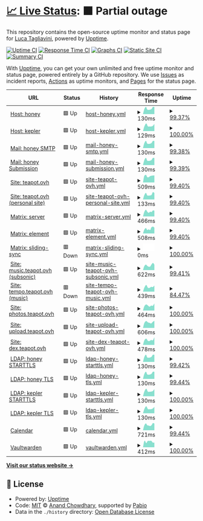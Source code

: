 # [📈 Live Status](https://status.teapot.ovh): <!--live status--> **🟧 Partial outage**

This repository contains the open-source uptime monitor and status page for [Luca Tagliavini](teapot.ovh/~luca), powered by [Upptime](https://github.com/upptime/upptime).

[![Uptime CI](https://github.com/lucat1/status.teapot.ovh/workflows/Uptime%20CI/badge.svg)](https://github.com/lucat1/status.teapot.ovh/actions?query=workflow%3A%22Uptime+CI%22)
[![Response Time CI](https://github.com/lucat1/status.teapot.ovh/workflows/Response%20Time%20CI/badge.svg)](https://github.com/lucat1/status.teapot.ovh/actions?query=workflow%3A%22Response+Time+CI%22)
[![Graphs CI](https://github.com/lucat1/status.teapot.ovh/workflows/Graphs%20CI/badge.svg)](https://github.com/lucat1/status.teapot.ovh/actions?query=workflow%3A%22Graphs+CI%22)
[![Static Site CI](https://github.com/lucat1/status.teapot.ovh/workflows/Static%20Site%20CI/badge.svg)](https://github.com/lucat1/status.teapot.ovh/actions?query=workflow%3A%22Static+Site+CI%22)
[![Summary CI](https://github.com/lucat1/status.teapot.ovh/workflows/Summary%20CI/badge.svg)](https://github.com/lucat1/status.teapot.ovh/actions?query=workflow%3A%22Summary+CI%22)

With [Upptime](https://upptime.js.org), you can get your own unlimited and free uptime monitor and status page, powered entirely by a GitHub repository. We use [Issues](https://github.com/lucat1/status.teapot.ovh/issues) as incident reports, [Actions](https://github.com/lucat1/status.teapot.ovh/actions) as uptime monitors, and [Pages](https://status.teapot.ovh) for the status page.

<!--start: status pages-->
<!-- This summary is generated by Upptime (https://github.com/upptime/upptime) -->
<!-- Do not edit this manually, your changes will be overwritten -->
<!-- prettier-ignore -->
| URL | Status | History | Response Time | Uptime |
| --- | ------ | ------- | ------------- | ------ |
| <img alt="" src="https://icons.duckduckgo.com/ip3/null.ico" height="13"> [Host: honey](honey.teapot.ovh) | 🟩 Up | [host-honey.yml](https://github.com/lucat1/status.teapot.ovh/commits/HEAD/history/host-honey.yml) | <details><summary><img alt="Response time graph" src="./graphs/host-honey/response-time-week.png" height="20"> 130ms</summary><br><a href="https://status.teapot.ovh/history/host-honey"><img alt="Response time 129" src="https://img.shields.io/endpoint?url=https%3A%2F%2Fraw.githubusercontent.com%2Flucat1%2Fstatus.teapot.ovh%2FHEAD%2Fapi%2Fhost-honey%2Fresponse-time.json"></a><br><a href="https://status.teapot.ovh/history/host-honey"><img alt="24-hour response time 144" src="https://img.shields.io/endpoint?url=https%3A%2F%2Fraw.githubusercontent.com%2Flucat1%2Fstatus.teapot.ovh%2FHEAD%2Fapi%2Fhost-honey%2Fresponse-time-day.json"></a><br><a href="https://status.teapot.ovh/history/host-honey"><img alt="7-day response time 130" src="https://img.shields.io/endpoint?url=https%3A%2F%2Fraw.githubusercontent.com%2Flucat1%2Fstatus.teapot.ovh%2FHEAD%2Fapi%2Fhost-honey%2Fresponse-time-week.json"></a><br><a href="https://status.teapot.ovh/history/host-honey"><img alt="30-day response time 124" src="https://img.shields.io/endpoint?url=https%3A%2F%2Fraw.githubusercontent.com%2Flucat1%2Fstatus.teapot.ovh%2FHEAD%2Fapi%2Fhost-honey%2Fresponse-time-month.json"></a><br><a href="https://status.teapot.ovh/history/host-honey"><img alt="1-year response time 129" src="https://img.shields.io/endpoint?url=https%3A%2F%2Fraw.githubusercontent.com%2Flucat1%2Fstatus.teapot.ovh%2FHEAD%2Fapi%2Fhost-honey%2Fresponse-time-year.json"></a></details> | <details><summary><a href="https://status.teapot.ovh/history/host-honey">99.37%</a></summary><a href="https://status.teapot.ovh/history/host-honey"><img alt="All-time uptime 99.38%" src="https://img.shields.io/endpoint?url=https%3A%2F%2Fraw.githubusercontent.com%2Flucat1%2Fstatus.teapot.ovh%2FHEAD%2Fapi%2Fhost-honey%2Fuptime.json"></a><br><a href="https://status.teapot.ovh/history/host-honey"><img alt="24-hour uptime 100.00%" src="https://img.shields.io/endpoint?url=https%3A%2F%2Fraw.githubusercontent.com%2Flucat1%2Fstatus.teapot.ovh%2FHEAD%2Fapi%2Fhost-honey%2Fuptime-day.json"></a><br><a href="https://status.teapot.ovh/history/host-honey"><img alt="7-day uptime 99.37%" src="https://img.shields.io/endpoint?url=https%3A%2F%2Fraw.githubusercontent.com%2Flucat1%2Fstatus.teapot.ovh%2FHEAD%2Fapi%2Fhost-honey%2Fuptime-week.json"></a><br><a href="https://status.teapot.ovh/history/host-honey"><img alt="30-day uptime 99.86%" src="https://img.shields.io/endpoint?url=https%3A%2F%2Fraw.githubusercontent.com%2Flucat1%2Fstatus.teapot.ovh%2FHEAD%2Fapi%2Fhost-honey%2Fuptime-month.json"></a><br><a href="https://status.teapot.ovh/history/host-honey"><img alt="1-year uptime 99.38%" src="https://img.shields.io/endpoint?url=https%3A%2F%2Fraw.githubusercontent.com%2Flucat1%2Fstatus.teapot.ovh%2FHEAD%2Fapi%2Fhost-honey%2Fuptime-year.json"></a></details>
| <img alt="" src="https://icons.duckduckgo.com/ip3/null.ico" height="13"> [Host: kepler](kepler.teapot.ovh) | 🟩 Up | [host-kepler.yml](https://github.com/lucat1/status.teapot.ovh/commits/HEAD/history/host-kepler.yml) | <details><summary><img alt="Response time graph" src="./graphs/host-kepler/response-time-week.png" height="20"> 129ms</summary><br><a href="https://status.teapot.ovh/history/host-kepler"><img alt="Response time 135" src="https://img.shields.io/endpoint?url=https%3A%2F%2Fraw.githubusercontent.com%2Flucat1%2Fstatus.teapot.ovh%2FHEAD%2Fapi%2Fhost-kepler%2Fresponse-time.json"></a><br><a href="https://status.teapot.ovh/history/host-kepler"><img alt="24-hour response time 145" src="https://img.shields.io/endpoint?url=https%3A%2F%2Fraw.githubusercontent.com%2Flucat1%2Fstatus.teapot.ovh%2FHEAD%2Fapi%2Fhost-kepler%2Fresponse-time-day.json"></a><br><a href="https://status.teapot.ovh/history/host-kepler"><img alt="7-day response time 129" src="https://img.shields.io/endpoint?url=https%3A%2F%2Fraw.githubusercontent.com%2Flucat1%2Fstatus.teapot.ovh%2FHEAD%2Fapi%2Fhost-kepler%2Fresponse-time-week.json"></a><br><a href="https://status.teapot.ovh/history/host-kepler"><img alt="30-day response time 133" src="https://img.shields.io/endpoint?url=https%3A%2F%2Fraw.githubusercontent.com%2Flucat1%2Fstatus.teapot.ovh%2FHEAD%2Fapi%2Fhost-kepler%2Fresponse-time-month.json"></a><br><a href="https://status.teapot.ovh/history/host-kepler"><img alt="1-year response time 135" src="https://img.shields.io/endpoint?url=https%3A%2F%2Fraw.githubusercontent.com%2Flucat1%2Fstatus.teapot.ovh%2FHEAD%2Fapi%2Fhost-kepler%2Fresponse-time-year.json"></a></details> | <details><summary><a href="https://status.teapot.ovh/history/host-kepler">100.00%</a></summary><a href="https://status.teapot.ovh/history/host-kepler"><img alt="All-time uptime 89.23%" src="https://img.shields.io/endpoint?url=https%3A%2F%2Fraw.githubusercontent.com%2Flucat1%2Fstatus.teapot.ovh%2FHEAD%2Fapi%2Fhost-kepler%2Fuptime.json"></a><br><a href="https://status.teapot.ovh/history/host-kepler"><img alt="24-hour uptime 100.00%" src="https://img.shields.io/endpoint?url=https%3A%2F%2Fraw.githubusercontent.com%2Flucat1%2Fstatus.teapot.ovh%2FHEAD%2Fapi%2Fhost-kepler%2Fuptime-day.json"></a><br><a href="https://status.teapot.ovh/history/host-kepler"><img alt="7-day uptime 100.00%" src="https://img.shields.io/endpoint?url=https%3A%2F%2Fraw.githubusercontent.com%2Flucat1%2Fstatus.teapot.ovh%2FHEAD%2Fapi%2Fhost-kepler%2Fuptime-week.json"></a><br><a href="https://status.teapot.ovh/history/host-kepler"><img alt="30-day uptime 97.59%" src="https://img.shields.io/endpoint?url=https%3A%2F%2Fraw.githubusercontent.com%2Flucat1%2Fstatus.teapot.ovh%2FHEAD%2Fapi%2Fhost-kepler%2Fuptime-month.json"></a><br><a href="https://status.teapot.ovh/history/host-kepler"><img alt="1-year uptime 89.23%" src="https://img.shields.io/endpoint?url=https%3A%2F%2Fraw.githubusercontent.com%2Flucat1%2Fstatus.teapot.ovh%2FHEAD%2Fapi%2Fhost-kepler%2Fuptime-year.json"></a></details>
| <img alt="" src="https://icons.duckduckgo.com/ip3/null.ico" height="13"> [Mail: honey SMTP](mail.teapot.ovh) | 🟩 Up | [mail-honey-smtp.yml](https://github.com/lucat1/status.teapot.ovh/commits/HEAD/history/mail-honey-smtp.yml) | <details><summary><img alt="Response time graph" src="./graphs/mail-honey-smtp/response-time-week.png" height="20"> 130ms</summary><br><a href="https://status.teapot.ovh/history/mail-honey-smtp"><img alt="Response time 130" src="https://img.shields.io/endpoint?url=https%3A%2F%2Fraw.githubusercontent.com%2Flucat1%2Fstatus.teapot.ovh%2FHEAD%2Fapi%2Fmail-honey-smtp%2Fresponse-time.json"></a><br><a href="https://status.teapot.ovh/history/mail-honey-smtp"><img alt="24-hour response time 144" src="https://img.shields.io/endpoint?url=https%3A%2F%2Fraw.githubusercontent.com%2Flucat1%2Fstatus.teapot.ovh%2FHEAD%2Fapi%2Fmail-honey-smtp%2Fresponse-time-day.json"></a><br><a href="https://status.teapot.ovh/history/mail-honey-smtp"><img alt="7-day response time 130" src="https://img.shields.io/endpoint?url=https%3A%2F%2Fraw.githubusercontent.com%2Flucat1%2Fstatus.teapot.ovh%2FHEAD%2Fapi%2Fmail-honey-smtp%2Fresponse-time-week.json"></a><br><a href="https://status.teapot.ovh/history/mail-honey-smtp"><img alt="30-day response time 124" src="https://img.shields.io/endpoint?url=https%3A%2F%2Fraw.githubusercontent.com%2Flucat1%2Fstatus.teapot.ovh%2FHEAD%2Fapi%2Fmail-honey-smtp%2Fresponse-time-month.json"></a><br><a href="https://status.teapot.ovh/history/mail-honey-smtp"><img alt="1-year response time 130" src="https://img.shields.io/endpoint?url=https%3A%2F%2Fraw.githubusercontent.com%2Flucat1%2Fstatus.teapot.ovh%2FHEAD%2Fapi%2Fmail-honey-smtp%2Fresponse-time-year.json"></a></details> | <details><summary><a href="https://status.teapot.ovh/history/mail-honey-smtp">99.38%</a></summary><a href="https://status.teapot.ovh/history/mail-honey-smtp"><img alt="All-time uptime 99.24%" src="https://img.shields.io/endpoint?url=https%3A%2F%2Fraw.githubusercontent.com%2Flucat1%2Fstatus.teapot.ovh%2FHEAD%2Fapi%2Fmail-honey-smtp%2Fuptime.json"></a><br><a href="https://status.teapot.ovh/history/mail-honey-smtp"><img alt="24-hour uptime 100.00%" src="https://img.shields.io/endpoint?url=https%3A%2F%2Fraw.githubusercontent.com%2Flucat1%2Fstatus.teapot.ovh%2FHEAD%2Fapi%2Fmail-honey-smtp%2Fuptime-day.json"></a><br><a href="https://status.teapot.ovh/history/mail-honey-smtp"><img alt="7-day uptime 99.38%" src="https://img.shields.io/endpoint?url=https%3A%2F%2Fraw.githubusercontent.com%2Flucat1%2Fstatus.teapot.ovh%2FHEAD%2Fapi%2Fmail-honey-smtp%2Fuptime-week.json"></a><br><a href="https://status.teapot.ovh/history/mail-honey-smtp"><img alt="30-day uptime 99.86%" src="https://img.shields.io/endpoint?url=https%3A%2F%2Fraw.githubusercontent.com%2Flucat1%2Fstatus.teapot.ovh%2FHEAD%2Fapi%2Fmail-honey-smtp%2Fuptime-month.json"></a><br><a href="https://status.teapot.ovh/history/mail-honey-smtp"><img alt="1-year uptime 99.24%" src="https://img.shields.io/endpoint?url=https%3A%2F%2Fraw.githubusercontent.com%2Flucat1%2Fstatus.teapot.ovh%2FHEAD%2Fapi%2Fmail-honey-smtp%2Fuptime-year.json"></a></details>
| <img alt="" src="https://icons.duckduckgo.com/ip3/null.ico" height="13"> [Mail: honey Submission](mail.teapot.ovh) | 🟩 Up | [mail-honey-submission.yml](https://github.com/lucat1/status.teapot.ovh/commits/HEAD/history/mail-honey-submission.yml) | <details><summary><img alt="Response time graph" src="./graphs/mail-honey-submission/response-time-week.png" height="20"> 130ms</summary><br><a href="https://status.teapot.ovh/history/mail-honey-submission"><img alt="Response time 134" src="https://img.shields.io/endpoint?url=https%3A%2F%2Fraw.githubusercontent.com%2Flucat1%2Fstatus.teapot.ovh%2FHEAD%2Fapi%2Fmail-honey-submission%2Fresponse-time.json"></a><br><a href="https://status.teapot.ovh/history/mail-honey-submission"><img alt="24-hour response time 144" src="https://img.shields.io/endpoint?url=https%3A%2F%2Fraw.githubusercontent.com%2Flucat1%2Fstatus.teapot.ovh%2FHEAD%2Fapi%2Fmail-honey-submission%2Fresponse-time-day.json"></a><br><a href="https://status.teapot.ovh/history/mail-honey-submission"><img alt="7-day response time 130" src="https://img.shields.io/endpoint?url=https%3A%2F%2Fraw.githubusercontent.com%2Flucat1%2Fstatus.teapot.ovh%2FHEAD%2Fapi%2Fmail-honey-submission%2Fresponse-time-week.json"></a><br><a href="https://status.teapot.ovh/history/mail-honey-submission"><img alt="30-day response time 124" src="https://img.shields.io/endpoint?url=https%3A%2F%2Fraw.githubusercontent.com%2Flucat1%2Fstatus.teapot.ovh%2FHEAD%2Fapi%2Fmail-honey-submission%2Fresponse-time-month.json"></a><br><a href="https://status.teapot.ovh/history/mail-honey-submission"><img alt="1-year response time 134" src="https://img.shields.io/endpoint?url=https%3A%2F%2Fraw.githubusercontent.com%2Flucat1%2Fstatus.teapot.ovh%2FHEAD%2Fapi%2Fmail-honey-submission%2Fresponse-time-year.json"></a></details> | <details><summary><a href="https://status.teapot.ovh/history/mail-honey-submission">99.39%</a></summary><a href="https://status.teapot.ovh/history/mail-honey-submission"><img alt="All-time uptime 99.25%" src="https://img.shields.io/endpoint?url=https%3A%2F%2Fraw.githubusercontent.com%2Flucat1%2Fstatus.teapot.ovh%2FHEAD%2Fapi%2Fmail-honey-submission%2Fuptime.json"></a><br><a href="https://status.teapot.ovh/history/mail-honey-submission"><img alt="24-hour uptime 100.00%" src="https://img.shields.io/endpoint?url=https%3A%2F%2Fraw.githubusercontent.com%2Flucat1%2Fstatus.teapot.ovh%2FHEAD%2Fapi%2Fmail-honey-submission%2Fuptime-day.json"></a><br><a href="https://status.teapot.ovh/history/mail-honey-submission"><img alt="7-day uptime 99.39%" src="https://img.shields.io/endpoint?url=https%3A%2F%2Fraw.githubusercontent.com%2Flucat1%2Fstatus.teapot.ovh%2FHEAD%2Fapi%2Fmail-honey-submission%2Fuptime-week.json"></a><br><a href="https://status.teapot.ovh/history/mail-honey-submission"><img alt="30-day uptime 99.86%" src="https://img.shields.io/endpoint?url=https%3A%2F%2Fraw.githubusercontent.com%2Flucat1%2Fstatus.teapot.ovh%2FHEAD%2Fapi%2Fmail-honey-submission%2Fuptime-month.json"></a><br><a href="https://status.teapot.ovh/history/mail-honey-submission"><img alt="1-year uptime 99.25%" src="https://img.shields.io/endpoint?url=https%3A%2F%2Fraw.githubusercontent.com%2Flucat1%2Fstatus.teapot.ovh%2FHEAD%2Fapi%2Fmail-honey-submission%2Fuptime-year.json"></a></details>
| <img alt="" src="https://icons.duckduckgo.com/ip3/teapot.ovh.ico" height="13"> [Site: teapot.ovh](https://teapot.ovh) | 🟩 Up | [site-teapot-ovh.yml](https://github.com/lucat1/status.teapot.ovh/commits/HEAD/history/site-teapot-ovh.yml) | <details><summary><img alt="Response time graph" src="./graphs/site-teapot-ovh/response-time-week.png" height="20"> 509ms</summary><br><a href="https://status.teapot.ovh/history/site-teapot-ovh"><img alt="Response time 563" src="https://img.shields.io/endpoint?url=https%3A%2F%2Fraw.githubusercontent.com%2Flucat1%2Fstatus.teapot.ovh%2FHEAD%2Fapi%2Fsite-teapot-ovh%2Fresponse-time.json"></a><br><a href="https://status.teapot.ovh/history/site-teapot-ovh"><img alt="24-hour response time 533" src="https://img.shields.io/endpoint?url=https%3A%2F%2Fraw.githubusercontent.com%2Flucat1%2Fstatus.teapot.ovh%2FHEAD%2Fapi%2Fsite-teapot-ovh%2Fresponse-time-day.json"></a><br><a href="https://status.teapot.ovh/history/site-teapot-ovh"><img alt="7-day response time 509" src="https://img.shields.io/endpoint?url=https%3A%2F%2Fraw.githubusercontent.com%2Flucat1%2Fstatus.teapot.ovh%2FHEAD%2Fapi%2Fsite-teapot-ovh%2Fresponse-time-week.json"></a><br><a href="https://status.teapot.ovh/history/site-teapot-ovh"><img alt="30-day response time 479" src="https://img.shields.io/endpoint?url=https%3A%2F%2Fraw.githubusercontent.com%2Flucat1%2Fstatus.teapot.ovh%2FHEAD%2Fapi%2Fsite-teapot-ovh%2Fresponse-time-month.json"></a><br><a href="https://status.teapot.ovh/history/site-teapot-ovh"><img alt="1-year response time 563" src="https://img.shields.io/endpoint?url=https%3A%2F%2Fraw.githubusercontent.com%2Flucat1%2Fstatus.teapot.ovh%2FHEAD%2Fapi%2Fsite-teapot-ovh%2Fresponse-time-year.json"></a></details> | <details><summary><a href="https://status.teapot.ovh/history/site-teapot-ovh">99.40%</a></summary><a href="https://status.teapot.ovh/history/site-teapot-ovh"><img alt="All-time uptime 99.23%" src="https://img.shields.io/endpoint?url=https%3A%2F%2Fraw.githubusercontent.com%2Flucat1%2Fstatus.teapot.ovh%2FHEAD%2Fapi%2Fsite-teapot-ovh%2Fuptime.json"></a><br><a href="https://status.teapot.ovh/history/site-teapot-ovh"><img alt="24-hour uptime 100.00%" src="https://img.shields.io/endpoint?url=https%3A%2F%2Fraw.githubusercontent.com%2Flucat1%2Fstatus.teapot.ovh%2FHEAD%2Fapi%2Fsite-teapot-ovh%2Fuptime-day.json"></a><br><a href="https://status.teapot.ovh/history/site-teapot-ovh"><img alt="7-day uptime 99.40%" src="https://img.shields.io/endpoint?url=https%3A%2F%2Fraw.githubusercontent.com%2Flucat1%2Fstatus.teapot.ovh%2FHEAD%2Fapi%2Fsite-teapot-ovh%2Fuptime-week.json"></a><br><a href="https://status.teapot.ovh/history/site-teapot-ovh"><img alt="30-day uptime 99.86%" src="https://img.shields.io/endpoint?url=https%3A%2F%2Fraw.githubusercontent.com%2Flucat1%2Fstatus.teapot.ovh%2FHEAD%2Fapi%2Fsite-teapot-ovh%2Fuptime-month.json"></a><br><a href="https://status.teapot.ovh/history/site-teapot-ovh"><img alt="1-year uptime 99.23%" src="https://img.shields.io/endpoint?url=https%3A%2F%2Fraw.githubusercontent.com%2Flucat1%2Fstatus.teapot.ovh%2FHEAD%2Fapi%2Fsite-teapot-ovh%2Fuptime-year.json"></a></details>
| <img alt="" src="https://icons.duckduckgo.com/ip3/teapot.ovh.ico" height="13"> [Site: teapot.ovh (personal site)](https://teapot.ovh/~luca) | 🟩 Up | [site-teapot-ovh-personal-site.yml](https://github.com/lucat1/status.teapot.ovh/commits/HEAD/history/site-teapot-ovh-personal-site.yml) | <details><summary><img alt="Response time graph" src="./graphs/site-teapot-ovh-personal-site/response-time-week.png" height="20"> 133ms</summary><br><a href="https://status.teapot.ovh/history/site-teapot-ovh-personal-site"><img alt="Response time 175" src="https://img.shields.io/endpoint?url=https%3A%2F%2Fraw.githubusercontent.com%2Flucat1%2Fstatus.teapot.ovh%2FHEAD%2Fapi%2Fsite-teapot-ovh-personal-site%2Fresponse-time.json"></a><br><a href="https://status.teapot.ovh/history/site-teapot-ovh-personal-site"><img alt="24-hour response time 145" src="https://img.shields.io/endpoint?url=https%3A%2F%2Fraw.githubusercontent.com%2Flucat1%2Fstatus.teapot.ovh%2FHEAD%2Fapi%2Fsite-teapot-ovh-personal-site%2Fresponse-time-day.json"></a><br><a href="https://status.teapot.ovh/history/site-teapot-ovh-personal-site"><img alt="7-day response time 133" src="https://img.shields.io/endpoint?url=https%3A%2F%2Fraw.githubusercontent.com%2Flucat1%2Fstatus.teapot.ovh%2FHEAD%2Fapi%2Fsite-teapot-ovh-personal-site%2Fresponse-time-week.json"></a><br><a href="https://status.teapot.ovh/history/site-teapot-ovh-personal-site"><img alt="30-day response time 126" src="https://img.shields.io/endpoint?url=https%3A%2F%2Fraw.githubusercontent.com%2Flucat1%2Fstatus.teapot.ovh%2FHEAD%2Fapi%2Fsite-teapot-ovh-personal-site%2Fresponse-time-month.json"></a><br><a href="https://status.teapot.ovh/history/site-teapot-ovh-personal-site"><img alt="1-year response time 175" src="https://img.shields.io/endpoint?url=https%3A%2F%2Fraw.githubusercontent.com%2Flucat1%2Fstatus.teapot.ovh%2FHEAD%2Fapi%2Fsite-teapot-ovh-personal-site%2Fresponse-time-year.json"></a></details> | <details><summary><a href="https://status.teapot.ovh/history/site-teapot-ovh-personal-site">99.40%</a></summary><a href="https://status.teapot.ovh/history/site-teapot-ovh-personal-site"><img alt="All-time uptime 99.24%" src="https://img.shields.io/endpoint?url=https%3A%2F%2Fraw.githubusercontent.com%2Flucat1%2Fstatus.teapot.ovh%2FHEAD%2Fapi%2Fsite-teapot-ovh-personal-site%2Fuptime.json"></a><br><a href="https://status.teapot.ovh/history/site-teapot-ovh-personal-site"><img alt="24-hour uptime 100.00%" src="https://img.shields.io/endpoint?url=https%3A%2F%2Fraw.githubusercontent.com%2Flucat1%2Fstatus.teapot.ovh%2FHEAD%2Fapi%2Fsite-teapot-ovh-personal-site%2Fuptime-day.json"></a><br><a href="https://status.teapot.ovh/history/site-teapot-ovh-personal-site"><img alt="7-day uptime 99.40%" src="https://img.shields.io/endpoint?url=https%3A%2F%2Fraw.githubusercontent.com%2Flucat1%2Fstatus.teapot.ovh%2FHEAD%2Fapi%2Fsite-teapot-ovh-personal-site%2Fuptime-week.json"></a><br><a href="https://status.teapot.ovh/history/site-teapot-ovh-personal-site"><img alt="30-day uptime 99.86%" src="https://img.shields.io/endpoint?url=https%3A%2F%2Fraw.githubusercontent.com%2Flucat1%2Fstatus.teapot.ovh%2FHEAD%2Fapi%2Fsite-teapot-ovh-personal-site%2Fuptime-month.json"></a><br><a href="https://status.teapot.ovh/history/site-teapot-ovh-personal-site"><img alt="1-year uptime 99.24%" src="https://img.shields.io/endpoint?url=https%3A%2F%2Fraw.githubusercontent.com%2Flucat1%2Fstatus.teapot.ovh%2FHEAD%2Fapi%2Fsite-teapot-ovh-personal-site%2Fuptime-year.json"></a></details>
| <img alt="" src="https://icons.duckduckgo.com/ip3/matrix.teapot.ovh.ico" height="13"> [Matrix: server](https://matrix.teapot.ovh) | 🟩 Up | [matrix-server.yml](https://github.com/lucat1/status.teapot.ovh/commits/HEAD/history/matrix-server.yml) | <details><summary><img alt="Response time graph" src="./graphs/matrix-server/response-time-week.png" height="20"> 466ms</summary><br><a href="https://status.teapot.ovh/history/matrix-server"><img alt="Response time 513" src="https://img.shields.io/endpoint?url=https%3A%2F%2Fraw.githubusercontent.com%2Flucat1%2Fstatus.teapot.ovh%2FHEAD%2Fapi%2Fmatrix-server%2Fresponse-time.json"></a><br><a href="https://status.teapot.ovh/history/matrix-server"><img alt="24-hour response time 505" src="https://img.shields.io/endpoint?url=https%3A%2F%2Fraw.githubusercontent.com%2Flucat1%2Fstatus.teapot.ovh%2FHEAD%2Fapi%2Fmatrix-server%2Fresponse-time-day.json"></a><br><a href="https://status.teapot.ovh/history/matrix-server"><img alt="7-day response time 466" src="https://img.shields.io/endpoint?url=https%3A%2F%2Fraw.githubusercontent.com%2Flucat1%2Fstatus.teapot.ovh%2FHEAD%2Fapi%2Fmatrix-server%2Fresponse-time-week.json"></a><br><a href="https://status.teapot.ovh/history/matrix-server"><img alt="30-day response time 461" src="https://img.shields.io/endpoint?url=https%3A%2F%2Fraw.githubusercontent.com%2Flucat1%2Fstatus.teapot.ovh%2FHEAD%2Fapi%2Fmatrix-server%2Fresponse-time-month.json"></a><br><a href="https://status.teapot.ovh/history/matrix-server"><img alt="1-year response time 513" src="https://img.shields.io/endpoint?url=https%3A%2F%2Fraw.githubusercontent.com%2Flucat1%2Fstatus.teapot.ovh%2FHEAD%2Fapi%2Fmatrix-server%2Fresponse-time-year.json"></a></details> | <details><summary><a href="https://status.teapot.ovh/history/matrix-server">99.40%</a></summary><a href="https://status.teapot.ovh/history/matrix-server"><img alt="All-time uptime 99.25%" src="https://img.shields.io/endpoint?url=https%3A%2F%2Fraw.githubusercontent.com%2Flucat1%2Fstatus.teapot.ovh%2FHEAD%2Fapi%2Fmatrix-server%2Fuptime.json"></a><br><a href="https://status.teapot.ovh/history/matrix-server"><img alt="24-hour uptime 100.00%" src="https://img.shields.io/endpoint?url=https%3A%2F%2Fraw.githubusercontent.com%2Flucat1%2Fstatus.teapot.ovh%2FHEAD%2Fapi%2Fmatrix-server%2Fuptime-day.json"></a><br><a href="https://status.teapot.ovh/history/matrix-server"><img alt="7-day uptime 99.40%" src="https://img.shields.io/endpoint?url=https%3A%2F%2Fraw.githubusercontent.com%2Flucat1%2Fstatus.teapot.ovh%2FHEAD%2Fapi%2Fmatrix-server%2Fuptime-week.json"></a><br><a href="https://status.teapot.ovh/history/matrix-server"><img alt="30-day uptime 99.86%" src="https://img.shields.io/endpoint?url=https%3A%2F%2Fraw.githubusercontent.com%2Flucat1%2Fstatus.teapot.ovh%2FHEAD%2Fapi%2Fmatrix-server%2Fuptime-month.json"></a><br><a href="https://status.teapot.ovh/history/matrix-server"><img alt="1-year uptime 99.25%" src="https://img.shields.io/endpoint?url=https%3A%2F%2Fraw.githubusercontent.com%2Flucat1%2Fstatus.teapot.ovh%2FHEAD%2Fapi%2Fmatrix-server%2Fuptime-year.json"></a></details>
| <img alt="" src="https://icons.duckduckgo.com/ip3/element.teapot.ovh.ico" height="13"> [Matrix: element](https://element.teapot.ovh) | 🟩 Up | [matrix-element.yml](https://github.com/lucat1/status.teapot.ovh/commits/HEAD/history/matrix-element.yml) | <details><summary><img alt="Response time graph" src="./graphs/matrix-element/response-time-week.png" height="20"> 508ms</summary><br><a href="https://status.teapot.ovh/history/matrix-element"><img alt="Response time 609" src="https://img.shields.io/endpoint?url=https%3A%2F%2Fraw.githubusercontent.com%2Flucat1%2Fstatus.teapot.ovh%2FHEAD%2Fapi%2Fmatrix-element%2Fresponse-time.json"></a><br><a href="https://status.teapot.ovh/history/matrix-element"><img alt="24-hour response time 563" src="https://img.shields.io/endpoint?url=https%3A%2F%2Fraw.githubusercontent.com%2Flucat1%2Fstatus.teapot.ovh%2FHEAD%2Fapi%2Fmatrix-element%2Fresponse-time-day.json"></a><br><a href="https://status.teapot.ovh/history/matrix-element"><img alt="7-day response time 508" src="https://img.shields.io/endpoint?url=https%3A%2F%2Fraw.githubusercontent.com%2Flucat1%2Fstatus.teapot.ovh%2FHEAD%2Fapi%2Fmatrix-element%2Fresponse-time-week.json"></a><br><a href="https://status.teapot.ovh/history/matrix-element"><img alt="30-day response time 462" src="https://img.shields.io/endpoint?url=https%3A%2F%2Fraw.githubusercontent.com%2Flucat1%2Fstatus.teapot.ovh%2FHEAD%2Fapi%2Fmatrix-element%2Fresponse-time-month.json"></a><br><a href="https://status.teapot.ovh/history/matrix-element"><img alt="1-year response time 609" src="https://img.shields.io/endpoint?url=https%3A%2F%2Fraw.githubusercontent.com%2Flucat1%2Fstatus.teapot.ovh%2FHEAD%2Fapi%2Fmatrix-element%2Fresponse-time-year.json"></a></details> | <details><summary><a href="https://status.teapot.ovh/history/matrix-element">99.40%</a></summary><a href="https://status.teapot.ovh/history/matrix-element"><img alt="All-time uptime 99.25%" src="https://img.shields.io/endpoint?url=https%3A%2F%2Fraw.githubusercontent.com%2Flucat1%2Fstatus.teapot.ovh%2FHEAD%2Fapi%2Fmatrix-element%2Fuptime.json"></a><br><a href="https://status.teapot.ovh/history/matrix-element"><img alt="24-hour uptime 100.00%" src="https://img.shields.io/endpoint?url=https%3A%2F%2Fraw.githubusercontent.com%2Flucat1%2Fstatus.teapot.ovh%2FHEAD%2Fapi%2Fmatrix-element%2Fuptime-day.json"></a><br><a href="https://status.teapot.ovh/history/matrix-element"><img alt="7-day uptime 99.40%" src="https://img.shields.io/endpoint?url=https%3A%2F%2Fraw.githubusercontent.com%2Flucat1%2Fstatus.teapot.ovh%2FHEAD%2Fapi%2Fmatrix-element%2Fuptime-week.json"></a><br><a href="https://status.teapot.ovh/history/matrix-element"><img alt="30-day uptime 99.86%" src="https://img.shields.io/endpoint?url=https%3A%2F%2Fraw.githubusercontent.com%2Flucat1%2Fstatus.teapot.ovh%2FHEAD%2Fapi%2Fmatrix-element%2Fuptime-month.json"></a><br><a href="https://status.teapot.ovh/history/matrix-element"><img alt="1-year uptime 99.25%" src="https://img.shields.io/endpoint?url=https%3A%2F%2Fraw.githubusercontent.com%2Flucat1%2Fstatus.teapot.ovh%2FHEAD%2Fapi%2Fmatrix-element%2Fuptime-year.json"></a></details>
| <img alt="" src="https://icons.duckduckgo.com/ip3/sliding.teapot.ovh.ico" height="13"> [Matrix: sliding-sync](https://sliding.teapot.ovh) | 🟥 Down | [matrix-sliding-sync.yml](https://github.com/lucat1/status.teapot.ovh/commits/HEAD/history/matrix-sliding-sync.yml) | <details><summary><img alt="Response time graph" src="./graphs/matrix-sliding-sync/response-time-week.png" height="20"> 0ms</summary><br><a href="https://status.teapot.ovh/history/matrix-sliding-sync"><img alt="Response time 478" src="https://img.shields.io/endpoint?url=https%3A%2F%2Fraw.githubusercontent.com%2Flucat1%2Fstatus.teapot.ovh%2FHEAD%2Fapi%2Fmatrix-sliding-sync%2Fresponse-time.json"></a><br><a href="https://status.teapot.ovh/history/matrix-sliding-sync"><img alt="24-hour response time 0" src="https://img.shields.io/endpoint?url=https%3A%2F%2Fraw.githubusercontent.com%2Flucat1%2Fstatus.teapot.ovh%2FHEAD%2Fapi%2Fmatrix-sliding-sync%2Fresponse-time-day.json"></a><br><a href="https://status.teapot.ovh/history/matrix-sliding-sync"><img alt="7-day response time 0" src="https://img.shields.io/endpoint?url=https%3A%2F%2Fraw.githubusercontent.com%2Flucat1%2Fstatus.teapot.ovh%2FHEAD%2Fapi%2Fmatrix-sliding-sync%2Fresponse-time-week.json"></a><br><a href="https://status.teapot.ovh/history/matrix-sliding-sync"><img alt="30-day response time 0" src="https://img.shields.io/endpoint?url=https%3A%2F%2Fraw.githubusercontent.com%2Flucat1%2Fstatus.teapot.ovh%2FHEAD%2Fapi%2Fmatrix-sliding-sync%2Fresponse-time-month.json"></a><br><a href="https://status.teapot.ovh/history/matrix-sliding-sync"><img alt="1-year response time 478" src="https://img.shields.io/endpoint?url=https%3A%2F%2Fraw.githubusercontent.com%2Flucat1%2Fstatus.teapot.ovh%2FHEAD%2Fapi%2Fmatrix-sliding-sync%2Fresponse-time-year.json"></a></details> | <details><summary><a href="https://status.teapot.ovh/history/matrix-sliding-sync">100.00%</a></summary><a href="https://status.teapot.ovh/history/matrix-sliding-sync"><img alt="All-time uptime 35.35%" src="https://img.shields.io/endpoint?url=https%3A%2F%2Fraw.githubusercontent.com%2Flucat1%2Fstatus.teapot.ovh%2FHEAD%2Fapi%2Fmatrix-sliding-sync%2Fuptime.json"></a><br><a href="https://status.teapot.ovh/history/matrix-sliding-sync"><img alt="24-hour uptime 100.00%" src="https://img.shields.io/endpoint?url=https%3A%2F%2Fraw.githubusercontent.com%2Flucat1%2Fstatus.teapot.ovh%2FHEAD%2Fapi%2Fmatrix-sliding-sync%2Fuptime-day.json"></a><br><a href="https://status.teapot.ovh/history/matrix-sliding-sync"><img alt="7-day uptime 100.00%" src="https://img.shields.io/endpoint?url=https%3A%2F%2Fraw.githubusercontent.com%2Flucat1%2Fstatus.teapot.ovh%2FHEAD%2Fapi%2Fmatrix-sliding-sync%2Fuptime-week.json"></a><br><a href="https://status.teapot.ovh/history/matrix-sliding-sync"><img alt="30-day uptime 100.00%" src="https://img.shields.io/endpoint?url=https%3A%2F%2Fraw.githubusercontent.com%2Flucat1%2Fstatus.teapot.ovh%2FHEAD%2Fapi%2Fmatrix-sliding-sync%2Fuptime-month.json"></a><br><a href="https://status.teapot.ovh/history/matrix-sliding-sync"><img alt="1-year uptime 35.35%" src="https://img.shields.io/endpoint?url=https%3A%2F%2Fraw.githubusercontent.com%2Flucat1%2Fstatus.teapot.ovh%2FHEAD%2Fapi%2Fmatrix-sliding-sync%2Fuptime-year.json"></a></details>
| <img alt="" src="https://icons.duckduckgo.com/ip3/music.teapot.ovh.ico" height="13"> [Site: music.teapot.ovh (subsonic)](https://music.teapot.ovh) | 🟩 Up | [site-music-teapot-ovh-subsonic.yml](https://github.com/lucat1/status.teapot.ovh/commits/HEAD/history/site-music-teapot-ovh-subsonic.yml) | <details><summary><img alt="Response time graph" src="./graphs/site-music-teapot-ovh-subsonic/response-time-week.png" height="20"> 622ms</summary><br><a href="https://status.teapot.ovh/history/site-music-teapot-ovh-subsonic"><img alt="Response time 664" src="https://img.shields.io/endpoint?url=https%3A%2F%2Fraw.githubusercontent.com%2Flucat1%2Fstatus.teapot.ovh%2FHEAD%2Fapi%2Fsite-music-teapot-ovh-subsonic%2Fresponse-time.json"></a><br><a href="https://status.teapot.ovh/history/site-music-teapot-ovh-subsonic"><img alt="24-hour response time 628" src="https://img.shields.io/endpoint?url=https%3A%2F%2Fraw.githubusercontent.com%2Flucat1%2Fstatus.teapot.ovh%2FHEAD%2Fapi%2Fsite-music-teapot-ovh-subsonic%2Fresponse-time-day.json"></a><br><a href="https://status.teapot.ovh/history/site-music-teapot-ovh-subsonic"><img alt="7-day response time 622" src="https://img.shields.io/endpoint?url=https%3A%2F%2Fraw.githubusercontent.com%2Flucat1%2Fstatus.teapot.ovh%2FHEAD%2Fapi%2Fsite-music-teapot-ovh-subsonic%2Fresponse-time-week.json"></a><br><a href="https://status.teapot.ovh/history/site-music-teapot-ovh-subsonic"><img alt="30-day response time 575" src="https://img.shields.io/endpoint?url=https%3A%2F%2Fraw.githubusercontent.com%2Flucat1%2Fstatus.teapot.ovh%2FHEAD%2Fapi%2Fsite-music-teapot-ovh-subsonic%2Fresponse-time-month.json"></a><br><a href="https://status.teapot.ovh/history/site-music-teapot-ovh-subsonic"><img alt="1-year response time 664" src="https://img.shields.io/endpoint?url=https%3A%2F%2Fraw.githubusercontent.com%2Flucat1%2Fstatus.teapot.ovh%2FHEAD%2Fapi%2Fsite-music-teapot-ovh-subsonic%2Fresponse-time-year.json"></a></details> | <details><summary><a href="https://status.teapot.ovh/history/site-music-teapot-ovh-subsonic">99.41%</a></summary><a href="https://status.teapot.ovh/history/site-music-teapot-ovh-subsonic"><img alt="All-time uptime 97.73%" src="https://img.shields.io/endpoint?url=https%3A%2F%2Fraw.githubusercontent.com%2Flucat1%2Fstatus.teapot.ovh%2FHEAD%2Fapi%2Fsite-music-teapot-ovh-subsonic%2Fuptime.json"></a><br><a href="https://status.teapot.ovh/history/site-music-teapot-ovh-subsonic"><img alt="24-hour uptime 100.00%" src="https://img.shields.io/endpoint?url=https%3A%2F%2Fraw.githubusercontent.com%2Flucat1%2Fstatus.teapot.ovh%2FHEAD%2Fapi%2Fsite-music-teapot-ovh-subsonic%2Fuptime-day.json"></a><br><a href="https://status.teapot.ovh/history/site-music-teapot-ovh-subsonic"><img alt="7-day uptime 99.41%" src="https://img.shields.io/endpoint?url=https%3A%2F%2Fraw.githubusercontent.com%2Flucat1%2Fstatus.teapot.ovh%2FHEAD%2Fapi%2Fsite-music-teapot-ovh-subsonic%2Fuptime-week.json"></a><br><a href="https://status.teapot.ovh/history/site-music-teapot-ovh-subsonic"><img alt="30-day uptime 99.86%" src="https://img.shields.io/endpoint?url=https%3A%2F%2Fraw.githubusercontent.com%2Flucat1%2Fstatus.teapot.ovh%2FHEAD%2Fapi%2Fsite-music-teapot-ovh-subsonic%2Fuptime-month.json"></a><br><a href="https://status.teapot.ovh/history/site-music-teapot-ovh-subsonic"><img alt="1-year uptime 97.73%" src="https://img.shields.io/endpoint?url=https%3A%2F%2Fraw.githubusercontent.com%2Flucat1%2Fstatus.teapot.ovh%2FHEAD%2Fapi%2Fsite-music-teapot-ovh-subsonic%2Fuptime-year.json"></a></details>
| <img alt="" src="https://icons.duckduckgo.com/ip3/tempo.teapot.ovh.ico" height="13"> [Site: tempo.teapot.ovh (music)](https://tempo.teapot.ovh/tempo/server) | 🟥 Down | [site-tempo-teapot-ovh-music.yml](https://github.com/lucat1/status.teapot.ovh/commits/HEAD/history/site-tempo-teapot-ovh-music.yml) | <details><summary><img alt="Response time graph" src="./graphs/site-tempo-teapot-ovh-music/response-time-week.png" height="20"> 439ms</summary><br><a href="https://status.teapot.ovh/history/site-tempo-teapot-ovh-music"><img alt="Response time 492" src="https://img.shields.io/endpoint?url=https%3A%2F%2Fraw.githubusercontent.com%2Flucat1%2Fstatus.teapot.ovh%2FHEAD%2Fapi%2Fsite-tempo-teapot-ovh-music%2Fresponse-time.json"></a><br><a href="https://status.teapot.ovh/history/site-tempo-teapot-ovh-music"><img alt="24-hour response time 480" src="https://img.shields.io/endpoint?url=https%3A%2F%2Fraw.githubusercontent.com%2Flucat1%2Fstatus.teapot.ovh%2FHEAD%2Fapi%2Fsite-tempo-teapot-ovh-music%2Fresponse-time-day.json"></a><br><a href="https://status.teapot.ovh/history/site-tempo-teapot-ovh-music"><img alt="7-day response time 439" src="https://img.shields.io/endpoint?url=https%3A%2F%2Fraw.githubusercontent.com%2Flucat1%2Fstatus.teapot.ovh%2FHEAD%2Fapi%2Fsite-tempo-teapot-ovh-music%2Fresponse-time-week.json"></a><br><a href="https://status.teapot.ovh/history/site-tempo-teapot-ovh-music"><img alt="30-day response time 435" src="https://img.shields.io/endpoint?url=https%3A%2F%2Fraw.githubusercontent.com%2Flucat1%2Fstatus.teapot.ovh%2FHEAD%2Fapi%2Fsite-tempo-teapot-ovh-music%2Fresponse-time-month.json"></a><br><a href="https://status.teapot.ovh/history/site-tempo-teapot-ovh-music"><img alt="1-year response time 492" src="https://img.shields.io/endpoint?url=https%3A%2F%2Fraw.githubusercontent.com%2Flucat1%2Fstatus.teapot.ovh%2FHEAD%2Fapi%2Fsite-tempo-teapot-ovh-music%2Fresponse-time-year.json"></a></details> | <details><summary><a href="https://status.teapot.ovh/history/site-tempo-teapot-ovh-music">84.47%</a></summary><a href="https://status.teapot.ovh/history/site-tempo-teapot-ovh-music"><img alt="All-time uptime 88.17%" src="https://img.shields.io/endpoint?url=https%3A%2F%2Fraw.githubusercontent.com%2Flucat1%2Fstatus.teapot.ovh%2FHEAD%2Fapi%2Fsite-tempo-teapot-ovh-music%2Fuptime.json"></a><br><a href="https://status.teapot.ovh/history/site-tempo-teapot-ovh-music"><img alt="24-hour uptime 0.00%" src="https://img.shields.io/endpoint?url=https%3A%2F%2Fraw.githubusercontent.com%2Flucat1%2Fstatus.teapot.ovh%2FHEAD%2Fapi%2Fsite-tempo-teapot-ovh-music%2Fuptime-day.json"></a><br><a href="https://status.teapot.ovh/history/site-tempo-teapot-ovh-music"><img alt="7-day uptime 84.47%" src="https://img.shields.io/endpoint?url=https%3A%2F%2Fraw.githubusercontent.com%2Flucat1%2Fstatus.teapot.ovh%2FHEAD%2Fapi%2Fsite-tempo-teapot-ovh-music%2Fuptime-week.json"></a><br><a href="https://status.teapot.ovh/history/site-tempo-teapot-ovh-music"><img alt="30-day uptime 96.43%" src="https://img.shields.io/endpoint?url=https%3A%2F%2Fraw.githubusercontent.com%2Flucat1%2Fstatus.teapot.ovh%2FHEAD%2Fapi%2Fsite-tempo-teapot-ovh-music%2Fuptime-month.json"></a><br><a href="https://status.teapot.ovh/history/site-tempo-teapot-ovh-music"><img alt="1-year uptime 88.17%" src="https://img.shields.io/endpoint?url=https%3A%2F%2Fraw.githubusercontent.com%2Flucat1%2Fstatus.teapot.ovh%2FHEAD%2Fapi%2Fsite-tempo-teapot-ovh-music%2Fuptime-year.json"></a></details>
| <img alt="" src="https://icons.duckduckgo.com/ip3/photos.teapot.ovh.ico" height="13"> [Site: photos.teapot.ovh](https://photos.teapot.ovh) | 🟩 Up | [site-photos-teapot-ovh.yml](https://github.com/lucat1/status.teapot.ovh/commits/HEAD/history/site-photos-teapot-ovh.yml) | <details><summary><img alt="Response time graph" src="./graphs/site-photos-teapot-ovh/response-time-week.png" height="20"> 464ms</summary><br><a href="https://status.teapot.ovh/history/site-photos-teapot-ovh"><img alt="Response time 535" src="https://img.shields.io/endpoint?url=https%3A%2F%2Fraw.githubusercontent.com%2Flucat1%2Fstatus.teapot.ovh%2FHEAD%2Fapi%2Fsite-photos-teapot-ovh%2Fresponse-time.json"></a><br><a href="https://status.teapot.ovh/history/site-photos-teapot-ovh"><img alt="24-hour response time 528" src="https://img.shields.io/endpoint?url=https%3A%2F%2Fraw.githubusercontent.com%2Flucat1%2Fstatus.teapot.ovh%2FHEAD%2Fapi%2Fsite-photos-teapot-ovh%2Fresponse-time-day.json"></a><br><a href="https://status.teapot.ovh/history/site-photos-teapot-ovh"><img alt="7-day response time 464" src="https://img.shields.io/endpoint?url=https%3A%2F%2Fraw.githubusercontent.com%2Flucat1%2Fstatus.teapot.ovh%2FHEAD%2Fapi%2Fsite-photos-teapot-ovh%2Fresponse-time-week.json"></a><br><a href="https://status.teapot.ovh/history/site-photos-teapot-ovh"><img alt="30-day response time 474" src="https://img.shields.io/endpoint?url=https%3A%2F%2Fraw.githubusercontent.com%2Flucat1%2Fstatus.teapot.ovh%2FHEAD%2Fapi%2Fsite-photos-teapot-ovh%2Fresponse-time-month.json"></a><br><a href="https://status.teapot.ovh/history/site-photos-teapot-ovh"><img alt="1-year response time 535" src="https://img.shields.io/endpoint?url=https%3A%2F%2Fraw.githubusercontent.com%2Flucat1%2Fstatus.teapot.ovh%2FHEAD%2Fapi%2Fsite-photos-teapot-ovh%2Fresponse-time-year.json"></a></details> | <details><summary><a href="https://status.teapot.ovh/history/site-photos-teapot-ovh">100.00%</a></summary><a href="https://status.teapot.ovh/history/site-photos-teapot-ovh"><img alt="All-time uptime 91.11%" src="https://img.shields.io/endpoint?url=https%3A%2F%2Fraw.githubusercontent.com%2Flucat1%2Fstatus.teapot.ovh%2FHEAD%2Fapi%2Fsite-photos-teapot-ovh%2Fuptime.json"></a><br><a href="https://status.teapot.ovh/history/site-photos-teapot-ovh"><img alt="24-hour uptime 100.00%" src="https://img.shields.io/endpoint?url=https%3A%2F%2Fraw.githubusercontent.com%2Flucat1%2Fstatus.teapot.ovh%2FHEAD%2Fapi%2Fsite-photos-teapot-ovh%2Fuptime-day.json"></a><br><a href="https://status.teapot.ovh/history/site-photos-teapot-ovh"><img alt="7-day uptime 100.00%" src="https://img.shields.io/endpoint?url=https%3A%2F%2Fraw.githubusercontent.com%2Flucat1%2Fstatus.teapot.ovh%2FHEAD%2Fapi%2Fsite-photos-teapot-ovh%2Fuptime-week.json"></a><br><a href="https://status.teapot.ovh/history/site-photos-teapot-ovh"><img alt="30-day uptime 97.60%" src="https://img.shields.io/endpoint?url=https%3A%2F%2Fraw.githubusercontent.com%2Flucat1%2Fstatus.teapot.ovh%2FHEAD%2Fapi%2Fsite-photos-teapot-ovh%2Fuptime-month.json"></a><br><a href="https://status.teapot.ovh/history/site-photos-teapot-ovh"><img alt="1-year uptime 91.11%" src="https://img.shields.io/endpoint?url=https%3A%2F%2Fraw.githubusercontent.com%2Flucat1%2Fstatus.teapot.ovh%2FHEAD%2Fapi%2Fsite-photos-teapot-ovh%2Fuptime-year.json"></a></details>
| <img alt="" src="https://icons.duckduckgo.com/ip3/upload.teapot.ovh.ico" height="13"> [Site: upload.teapot.ovh](https://upload.teapot.ovh) | 🟩 Up | [site-upload-teapot-ovh.yml](https://github.com/lucat1/status.teapot.ovh/commits/HEAD/history/site-upload-teapot-ovh.yml) | <details><summary><img alt="Response time graph" src="./graphs/site-upload-teapot-ovh/response-time-week.png" height="20"> 606ms</summary><br><a href="https://status.teapot.ovh/history/site-upload-teapot-ovh"><img alt="Response time 629" src="https://img.shields.io/endpoint?url=https%3A%2F%2Fraw.githubusercontent.com%2Flucat1%2Fstatus.teapot.ovh%2FHEAD%2Fapi%2Fsite-upload-teapot-ovh%2Fresponse-time.json"></a><br><a href="https://status.teapot.ovh/history/site-upload-teapot-ovh"><img alt="24-hour response time 696" src="https://img.shields.io/endpoint?url=https%3A%2F%2Fraw.githubusercontent.com%2Flucat1%2Fstatus.teapot.ovh%2FHEAD%2Fapi%2Fsite-upload-teapot-ovh%2Fresponse-time-day.json"></a><br><a href="https://status.teapot.ovh/history/site-upload-teapot-ovh"><img alt="7-day response time 606" src="https://img.shields.io/endpoint?url=https%3A%2F%2Fraw.githubusercontent.com%2Flucat1%2Fstatus.teapot.ovh%2FHEAD%2Fapi%2Fsite-upload-teapot-ovh%2Fresponse-time-week.json"></a><br><a href="https://status.teapot.ovh/history/site-upload-teapot-ovh"><img alt="30-day response time 610" src="https://img.shields.io/endpoint?url=https%3A%2F%2Fraw.githubusercontent.com%2Flucat1%2Fstatus.teapot.ovh%2FHEAD%2Fapi%2Fsite-upload-teapot-ovh%2Fresponse-time-month.json"></a><br><a href="https://status.teapot.ovh/history/site-upload-teapot-ovh"><img alt="1-year response time 629" src="https://img.shields.io/endpoint?url=https%3A%2F%2Fraw.githubusercontent.com%2Flucat1%2Fstatus.teapot.ovh%2FHEAD%2Fapi%2Fsite-upload-teapot-ovh%2Fresponse-time-year.json"></a></details> | <details><summary><a href="https://status.teapot.ovh/history/site-upload-teapot-ovh">100.00%</a></summary><a href="https://status.teapot.ovh/history/site-upload-teapot-ovh"><img alt="All-time uptime 91.20%" src="https://img.shields.io/endpoint?url=https%3A%2F%2Fraw.githubusercontent.com%2Flucat1%2Fstatus.teapot.ovh%2FHEAD%2Fapi%2Fsite-upload-teapot-ovh%2Fuptime.json"></a><br><a href="https://status.teapot.ovh/history/site-upload-teapot-ovh"><img alt="24-hour uptime 100.00%" src="https://img.shields.io/endpoint?url=https%3A%2F%2Fraw.githubusercontent.com%2Flucat1%2Fstatus.teapot.ovh%2FHEAD%2Fapi%2Fsite-upload-teapot-ovh%2Fuptime-day.json"></a><br><a href="https://status.teapot.ovh/history/site-upload-teapot-ovh"><img alt="7-day uptime 100.00%" src="https://img.shields.io/endpoint?url=https%3A%2F%2Fraw.githubusercontent.com%2Flucat1%2Fstatus.teapot.ovh%2FHEAD%2Fapi%2Fsite-upload-teapot-ovh%2Fuptime-week.json"></a><br><a href="https://status.teapot.ovh/history/site-upload-teapot-ovh"><img alt="30-day uptime 97.60%" src="https://img.shields.io/endpoint?url=https%3A%2F%2Fraw.githubusercontent.com%2Flucat1%2Fstatus.teapot.ovh%2FHEAD%2Fapi%2Fsite-upload-teapot-ovh%2Fuptime-month.json"></a><br><a href="https://status.teapot.ovh/history/site-upload-teapot-ovh"><img alt="1-year uptime 91.20%" src="https://img.shields.io/endpoint?url=https%3A%2F%2Fraw.githubusercontent.com%2Flucat1%2Fstatus.teapot.ovh%2FHEAD%2Fapi%2Fsite-upload-teapot-ovh%2Fuptime-year.json"></a></details>
| <img alt="" src="https://icons.duckduckgo.com/ip3/dex.teapot.ovh.ico" height="13"> [Site: dex.teapot.ovh](https://dex.teapot.ovh/auth/ldap/login) | 🟩 Up | [site-dex-teapot-ovh.yml](https://github.com/lucat1/status.teapot.ovh/commits/HEAD/history/site-dex-teapot-ovh.yml) | <details><summary><img alt="Response time graph" src="./graphs/site-dex-teapot-ovh/response-time-week.png" height="20"> 478ms</summary><br><a href="https://status.teapot.ovh/history/site-dex-teapot-ovh"><img alt="Response time 536" src="https://img.shields.io/endpoint?url=https%3A%2F%2Fraw.githubusercontent.com%2Flucat1%2Fstatus.teapot.ovh%2FHEAD%2Fapi%2Fsite-dex-teapot-ovh%2Fresponse-time.json"></a><br><a href="https://status.teapot.ovh/history/site-dex-teapot-ovh"><img alt="24-hour response time 614" src="https://img.shields.io/endpoint?url=https%3A%2F%2Fraw.githubusercontent.com%2Flucat1%2Fstatus.teapot.ovh%2FHEAD%2Fapi%2Fsite-dex-teapot-ovh%2Fresponse-time-day.json"></a><br><a href="https://status.teapot.ovh/history/site-dex-teapot-ovh"><img alt="7-day response time 478" src="https://img.shields.io/endpoint?url=https%3A%2F%2Fraw.githubusercontent.com%2Flucat1%2Fstatus.teapot.ovh%2FHEAD%2Fapi%2Fsite-dex-teapot-ovh%2Fresponse-time-week.json"></a><br><a href="https://status.teapot.ovh/history/site-dex-teapot-ovh"><img alt="30-day response time 477" src="https://img.shields.io/endpoint?url=https%3A%2F%2Fraw.githubusercontent.com%2Flucat1%2Fstatus.teapot.ovh%2FHEAD%2Fapi%2Fsite-dex-teapot-ovh%2Fresponse-time-month.json"></a><br><a href="https://status.teapot.ovh/history/site-dex-teapot-ovh"><img alt="1-year response time 536" src="https://img.shields.io/endpoint?url=https%3A%2F%2Fraw.githubusercontent.com%2Flucat1%2Fstatus.teapot.ovh%2FHEAD%2Fapi%2Fsite-dex-teapot-ovh%2Fresponse-time-year.json"></a></details> | <details><summary><a href="https://status.teapot.ovh/history/site-dex-teapot-ovh">100.00%</a></summary><a href="https://status.teapot.ovh/history/site-dex-teapot-ovh"><img alt="All-time uptime 91.20%" src="https://img.shields.io/endpoint?url=https%3A%2F%2Fraw.githubusercontent.com%2Flucat1%2Fstatus.teapot.ovh%2FHEAD%2Fapi%2Fsite-dex-teapot-ovh%2Fuptime.json"></a><br><a href="https://status.teapot.ovh/history/site-dex-teapot-ovh"><img alt="24-hour uptime 100.00%" src="https://img.shields.io/endpoint?url=https%3A%2F%2Fraw.githubusercontent.com%2Flucat1%2Fstatus.teapot.ovh%2FHEAD%2Fapi%2Fsite-dex-teapot-ovh%2Fuptime-day.json"></a><br><a href="https://status.teapot.ovh/history/site-dex-teapot-ovh"><img alt="7-day uptime 100.00%" src="https://img.shields.io/endpoint?url=https%3A%2F%2Fraw.githubusercontent.com%2Flucat1%2Fstatus.teapot.ovh%2FHEAD%2Fapi%2Fsite-dex-teapot-ovh%2Fuptime-week.json"></a><br><a href="https://status.teapot.ovh/history/site-dex-teapot-ovh"><img alt="30-day uptime 97.60%" src="https://img.shields.io/endpoint?url=https%3A%2F%2Fraw.githubusercontent.com%2Flucat1%2Fstatus.teapot.ovh%2FHEAD%2Fapi%2Fsite-dex-teapot-ovh%2Fuptime-month.json"></a><br><a href="https://status.teapot.ovh/history/site-dex-teapot-ovh"><img alt="1-year uptime 91.20%" src="https://img.shields.io/endpoint?url=https%3A%2F%2Fraw.githubusercontent.com%2Flucat1%2Fstatus.teapot.ovh%2FHEAD%2Fapi%2Fsite-dex-teapot-ovh%2Fuptime-year.json"></a></details>
| <img alt="" src="https://icons.duckduckgo.com/ip3/null.ico" height="13"> [LDAP: honey STARTTLS](ldap1.teapot.ovh) | 🟩 Up | [ldap-honey-starttls.yml](https://github.com/lucat1/status.teapot.ovh/commits/HEAD/history/ldap-honey-starttls.yml) | <details><summary><img alt="Response time graph" src="./graphs/ldap-honey-starttls/response-time-week.png" height="20"> 130ms</summary><br><a href="https://status.teapot.ovh/history/ldap-honey-starttls"><img alt="Response time 134" src="https://img.shields.io/endpoint?url=https%3A%2F%2Fraw.githubusercontent.com%2Flucat1%2Fstatus.teapot.ovh%2FHEAD%2Fapi%2Fldap-honey-starttls%2Fresponse-time.json"></a><br><a href="https://status.teapot.ovh/history/ldap-honey-starttls"><img alt="24-hour response time 144" src="https://img.shields.io/endpoint?url=https%3A%2F%2Fraw.githubusercontent.com%2Flucat1%2Fstatus.teapot.ovh%2FHEAD%2Fapi%2Fldap-honey-starttls%2Fresponse-time-day.json"></a><br><a href="https://status.teapot.ovh/history/ldap-honey-starttls"><img alt="7-day response time 130" src="https://img.shields.io/endpoint?url=https%3A%2F%2Fraw.githubusercontent.com%2Flucat1%2Fstatus.teapot.ovh%2FHEAD%2Fapi%2Fldap-honey-starttls%2Fresponse-time-week.json"></a><br><a href="https://status.teapot.ovh/history/ldap-honey-starttls"><img alt="30-day response time 124" src="https://img.shields.io/endpoint?url=https%3A%2F%2Fraw.githubusercontent.com%2Flucat1%2Fstatus.teapot.ovh%2FHEAD%2Fapi%2Fldap-honey-starttls%2Fresponse-time-month.json"></a><br><a href="https://status.teapot.ovh/history/ldap-honey-starttls"><img alt="1-year response time 134" src="https://img.shields.io/endpoint?url=https%3A%2F%2Fraw.githubusercontent.com%2Flucat1%2Fstatus.teapot.ovh%2FHEAD%2Fapi%2Fldap-honey-starttls%2Fresponse-time-year.json"></a></details> | <details><summary><a href="https://status.teapot.ovh/history/ldap-honey-starttls">99.42%</a></summary><a href="https://status.teapot.ovh/history/ldap-honey-starttls"><img alt="All-time uptime 99.06%" src="https://img.shields.io/endpoint?url=https%3A%2F%2Fraw.githubusercontent.com%2Flucat1%2Fstatus.teapot.ovh%2FHEAD%2Fapi%2Fldap-honey-starttls%2Fuptime.json"></a><br><a href="https://status.teapot.ovh/history/ldap-honey-starttls"><img alt="24-hour uptime 100.00%" src="https://img.shields.io/endpoint?url=https%3A%2F%2Fraw.githubusercontent.com%2Flucat1%2Fstatus.teapot.ovh%2FHEAD%2Fapi%2Fldap-honey-starttls%2Fuptime-day.json"></a><br><a href="https://status.teapot.ovh/history/ldap-honey-starttls"><img alt="7-day uptime 99.42%" src="https://img.shields.io/endpoint?url=https%3A%2F%2Fraw.githubusercontent.com%2Flucat1%2Fstatus.teapot.ovh%2FHEAD%2Fapi%2Fldap-honey-starttls%2Fuptime-week.json"></a><br><a href="https://status.teapot.ovh/history/ldap-honey-starttls"><img alt="30-day uptime 99.87%" src="https://img.shields.io/endpoint?url=https%3A%2F%2Fraw.githubusercontent.com%2Flucat1%2Fstatus.teapot.ovh%2FHEAD%2Fapi%2Fldap-honey-starttls%2Fuptime-month.json"></a><br><a href="https://status.teapot.ovh/history/ldap-honey-starttls"><img alt="1-year uptime 99.06%" src="https://img.shields.io/endpoint?url=https%3A%2F%2Fraw.githubusercontent.com%2Flucat1%2Fstatus.teapot.ovh%2FHEAD%2Fapi%2Fldap-honey-starttls%2Fuptime-year.json"></a></details>
| <img alt="" src="https://icons.duckduckgo.com/ip3/null.ico" height="13"> [LDAP: honey TLS](ldap1.teapot.ovh) | 🟩 Up | [ldap-honey-tls.yml](https://github.com/lucat1/status.teapot.ovh/commits/HEAD/history/ldap-honey-tls.yml) | <details><summary><img alt="Response time graph" src="./graphs/ldap-honey-tls/response-time-week.png" height="20"> 130ms</summary><br><a href="https://status.teapot.ovh/history/ldap-honey-tls"><img alt="Response time 133" src="https://img.shields.io/endpoint?url=https%3A%2F%2Fraw.githubusercontent.com%2Flucat1%2Fstatus.teapot.ovh%2FHEAD%2Fapi%2Fldap-honey-tls%2Fresponse-time.json"></a><br><a href="https://status.teapot.ovh/history/ldap-honey-tls"><img alt="24-hour response time 144" src="https://img.shields.io/endpoint?url=https%3A%2F%2Fraw.githubusercontent.com%2Flucat1%2Fstatus.teapot.ovh%2FHEAD%2Fapi%2Fldap-honey-tls%2Fresponse-time-day.json"></a><br><a href="https://status.teapot.ovh/history/ldap-honey-tls"><img alt="7-day response time 130" src="https://img.shields.io/endpoint?url=https%3A%2F%2Fraw.githubusercontent.com%2Flucat1%2Fstatus.teapot.ovh%2FHEAD%2Fapi%2Fldap-honey-tls%2Fresponse-time-week.json"></a><br><a href="https://status.teapot.ovh/history/ldap-honey-tls"><img alt="30-day response time 124" src="https://img.shields.io/endpoint?url=https%3A%2F%2Fraw.githubusercontent.com%2Flucat1%2Fstatus.teapot.ovh%2FHEAD%2Fapi%2Fldap-honey-tls%2Fresponse-time-month.json"></a><br><a href="https://status.teapot.ovh/history/ldap-honey-tls"><img alt="1-year response time 133" src="https://img.shields.io/endpoint?url=https%3A%2F%2Fraw.githubusercontent.com%2Flucat1%2Fstatus.teapot.ovh%2FHEAD%2Fapi%2Fldap-honey-tls%2Fresponse-time-year.json"></a></details> | <details><summary><a href="https://status.teapot.ovh/history/ldap-honey-tls">99.44%</a></summary><a href="https://status.teapot.ovh/history/ldap-honey-tls"><img alt="All-time uptime 99.08%" src="https://img.shields.io/endpoint?url=https%3A%2F%2Fraw.githubusercontent.com%2Flucat1%2Fstatus.teapot.ovh%2FHEAD%2Fapi%2Fldap-honey-tls%2Fuptime.json"></a><br><a href="https://status.teapot.ovh/history/ldap-honey-tls"><img alt="24-hour uptime 100.00%" src="https://img.shields.io/endpoint?url=https%3A%2F%2Fraw.githubusercontent.com%2Flucat1%2Fstatus.teapot.ovh%2FHEAD%2Fapi%2Fldap-honey-tls%2Fuptime-day.json"></a><br><a href="https://status.teapot.ovh/history/ldap-honey-tls"><img alt="7-day uptime 99.44%" src="https://img.shields.io/endpoint?url=https%3A%2F%2Fraw.githubusercontent.com%2Flucat1%2Fstatus.teapot.ovh%2FHEAD%2Fapi%2Fldap-honey-tls%2Fuptime-week.json"></a><br><a href="https://status.teapot.ovh/history/ldap-honey-tls"><img alt="30-day uptime 99.87%" src="https://img.shields.io/endpoint?url=https%3A%2F%2Fraw.githubusercontent.com%2Flucat1%2Fstatus.teapot.ovh%2FHEAD%2Fapi%2Fldap-honey-tls%2Fuptime-month.json"></a><br><a href="https://status.teapot.ovh/history/ldap-honey-tls"><img alt="1-year uptime 99.08%" src="https://img.shields.io/endpoint?url=https%3A%2F%2Fraw.githubusercontent.com%2Flucat1%2Fstatus.teapot.ovh%2FHEAD%2Fapi%2Fldap-honey-tls%2Fuptime-year.json"></a></details>
| <img alt="" src="https://icons.duckduckgo.com/ip3/null.ico" height="13"> [LDAP: kepler STARTTLS](ldap2.teapot.ovh) | 🟩 Up | [ldap-kepler-starttls.yml](https://github.com/lucat1/status.teapot.ovh/commits/HEAD/history/ldap-kepler-starttls.yml) | <details><summary><img alt="Response time graph" src="./graphs/ldap-kepler-starttls/response-time-week.png" height="20"> 130ms</summary><br><a href="https://status.teapot.ovh/history/ldap-kepler-starttls"><img alt="Response time 143" src="https://img.shields.io/endpoint?url=https%3A%2F%2Fraw.githubusercontent.com%2Flucat1%2Fstatus.teapot.ovh%2FHEAD%2Fapi%2Fldap-kepler-starttls%2Fresponse-time.json"></a><br><a href="https://status.teapot.ovh/history/ldap-kepler-starttls"><img alt="24-hour response time 146" src="https://img.shields.io/endpoint?url=https%3A%2F%2Fraw.githubusercontent.com%2Flucat1%2Fstatus.teapot.ovh%2FHEAD%2Fapi%2Fldap-kepler-starttls%2Fresponse-time-day.json"></a><br><a href="https://status.teapot.ovh/history/ldap-kepler-starttls"><img alt="7-day response time 130" src="https://img.shields.io/endpoint?url=https%3A%2F%2Fraw.githubusercontent.com%2Flucat1%2Fstatus.teapot.ovh%2FHEAD%2Fapi%2Fldap-kepler-starttls%2Fresponse-time-week.json"></a><br><a href="https://status.teapot.ovh/history/ldap-kepler-starttls"><img alt="30-day response time 134" src="https://img.shields.io/endpoint?url=https%3A%2F%2Fraw.githubusercontent.com%2Flucat1%2Fstatus.teapot.ovh%2FHEAD%2Fapi%2Fldap-kepler-starttls%2Fresponse-time-month.json"></a><br><a href="https://status.teapot.ovh/history/ldap-kepler-starttls"><img alt="1-year response time 143" src="https://img.shields.io/endpoint?url=https%3A%2F%2Fraw.githubusercontent.com%2Flucat1%2Fstatus.teapot.ovh%2FHEAD%2Fapi%2Fldap-kepler-starttls%2Fresponse-time-year.json"></a></details> | <details><summary><a href="https://status.teapot.ovh/history/ldap-kepler-starttls">100.00%</a></summary><a href="https://status.teapot.ovh/history/ldap-kepler-starttls"><img alt="All-time uptime 91.24%" src="https://img.shields.io/endpoint?url=https%3A%2F%2Fraw.githubusercontent.com%2Flucat1%2Fstatus.teapot.ovh%2FHEAD%2Fapi%2Fldap-kepler-starttls%2Fuptime.json"></a><br><a href="https://status.teapot.ovh/history/ldap-kepler-starttls"><img alt="24-hour uptime 100.00%" src="https://img.shields.io/endpoint?url=https%3A%2F%2Fraw.githubusercontent.com%2Flucat1%2Fstatus.teapot.ovh%2FHEAD%2Fapi%2Fldap-kepler-starttls%2Fuptime-day.json"></a><br><a href="https://status.teapot.ovh/history/ldap-kepler-starttls"><img alt="7-day uptime 100.00%" src="https://img.shields.io/endpoint?url=https%3A%2F%2Fraw.githubusercontent.com%2Flucat1%2Fstatus.teapot.ovh%2FHEAD%2Fapi%2Fldap-kepler-starttls%2Fuptime-week.json"></a><br><a href="https://status.teapot.ovh/history/ldap-kepler-starttls"><img alt="30-day uptime 97.61%" src="https://img.shields.io/endpoint?url=https%3A%2F%2Fraw.githubusercontent.com%2Flucat1%2Fstatus.teapot.ovh%2FHEAD%2Fapi%2Fldap-kepler-starttls%2Fuptime-month.json"></a><br><a href="https://status.teapot.ovh/history/ldap-kepler-starttls"><img alt="1-year uptime 91.24%" src="https://img.shields.io/endpoint?url=https%3A%2F%2Fraw.githubusercontent.com%2Flucat1%2Fstatus.teapot.ovh%2FHEAD%2Fapi%2Fldap-kepler-starttls%2Fuptime-year.json"></a></details>
| <img alt="" src="https://icons.duckduckgo.com/ip3/null.ico" height="13"> [LDAP: kepler TLS](ldap2.teapot.ovh) | 🟩 Up | [ldap-kepler-tls.yml](https://github.com/lucat1/status.teapot.ovh/commits/HEAD/history/ldap-kepler-tls.yml) | <details><summary><img alt="Response time graph" src="./graphs/ldap-kepler-tls/response-time-week.png" height="20"> 130ms</summary><br><a href="https://status.teapot.ovh/history/ldap-kepler-tls"><img alt="Response time 162" src="https://img.shields.io/endpoint?url=https%3A%2F%2Fraw.githubusercontent.com%2Flucat1%2Fstatus.teapot.ovh%2FHEAD%2Fapi%2Fldap-kepler-tls%2Fresponse-time.json"></a><br><a href="https://status.teapot.ovh/history/ldap-kepler-tls"><img alt="24-hour response time 144" src="https://img.shields.io/endpoint?url=https%3A%2F%2Fraw.githubusercontent.com%2Flucat1%2Fstatus.teapot.ovh%2FHEAD%2Fapi%2Fldap-kepler-tls%2Fresponse-time-day.json"></a><br><a href="https://status.teapot.ovh/history/ldap-kepler-tls"><img alt="7-day response time 130" src="https://img.shields.io/endpoint?url=https%3A%2F%2Fraw.githubusercontent.com%2Flucat1%2Fstatus.teapot.ovh%2FHEAD%2Fapi%2Fldap-kepler-tls%2Fresponse-time-week.json"></a><br><a href="https://status.teapot.ovh/history/ldap-kepler-tls"><img alt="30-day response time 131" src="https://img.shields.io/endpoint?url=https%3A%2F%2Fraw.githubusercontent.com%2Flucat1%2Fstatus.teapot.ovh%2FHEAD%2Fapi%2Fldap-kepler-tls%2Fresponse-time-month.json"></a><br><a href="https://status.teapot.ovh/history/ldap-kepler-tls"><img alt="1-year response time 162" src="https://img.shields.io/endpoint?url=https%3A%2F%2Fraw.githubusercontent.com%2Flucat1%2Fstatus.teapot.ovh%2FHEAD%2Fapi%2Fldap-kepler-tls%2Fresponse-time-year.json"></a></details> | <details><summary><a href="https://status.teapot.ovh/history/ldap-kepler-tls">100.00%</a></summary><a href="https://status.teapot.ovh/history/ldap-kepler-tls"><img alt="All-time uptime 91.27%" src="https://img.shields.io/endpoint?url=https%3A%2F%2Fraw.githubusercontent.com%2Flucat1%2Fstatus.teapot.ovh%2FHEAD%2Fapi%2Fldap-kepler-tls%2Fuptime.json"></a><br><a href="https://status.teapot.ovh/history/ldap-kepler-tls"><img alt="24-hour uptime 100.00%" src="https://img.shields.io/endpoint?url=https%3A%2F%2Fraw.githubusercontent.com%2Flucat1%2Fstatus.teapot.ovh%2FHEAD%2Fapi%2Fldap-kepler-tls%2Fuptime-day.json"></a><br><a href="https://status.teapot.ovh/history/ldap-kepler-tls"><img alt="7-day uptime 100.00%" src="https://img.shields.io/endpoint?url=https%3A%2F%2Fraw.githubusercontent.com%2Flucat1%2Fstatus.teapot.ovh%2FHEAD%2Fapi%2Fldap-kepler-tls%2Fuptime-week.json"></a><br><a href="https://status.teapot.ovh/history/ldap-kepler-tls"><img alt="30-day uptime 97.62%" src="https://img.shields.io/endpoint?url=https%3A%2F%2Fraw.githubusercontent.com%2Flucat1%2Fstatus.teapot.ovh%2FHEAD%2Fapi%2Fldap-kepler-tls%2Fuptime-month.json"></a><br><a href="https://status.teapot.ovh/history/ldap-kepler-tls"><img alt="1-year uptime 91.27%" src="https://img.shields.io/endpoint?url=https%3A%2F%2Fraw.githubusercontent.com%2Flucat1%2Fstatus.teapot.ovh%2FHEAD%2Fapi%2Fldap-kepler-tls%2Fuptime-year.json"></a></details>
| <img alt="" src="https://icons.duckduckgo.com/ip3/calendar.teapot.ovh.ico" height="13"> [Calendar](https://calendar.teapot.ovh) | 🟩 Up | [calendar.yml](https://github.com/lucat1/status.teapot.ovh/commits/HEAD/history/calendar.yml) | <details><summary><img alt="Response time graph" src="./graphs/calendar/response-time-week.png" height="20"> 721ms</summary><br><a href="https://status.teapot.ovh/history/calendar"><img alt="Response time 944" src="https://img.shields.io/endpoint?url=https%3A%2F%2Fraw.githubusercontent.com%2Flucat1%2Fstatus.teapot.ovh%2FHEAD%2Fapi%2Fcalendar%2Fresponse-time.json"></a><br><a href="https://status.teapot.ovh/history/calendar"><img alt="24-hour response time 773" src="https://img.shields.io/endpoint?url=https%3A%2F%2Fraw.githubusercontent.com%2Flucat1%2Fstatus.teapot.ovh%2FHEAD%2Fapi%2Fcalendar%2Fresponse-time-day.json"></a><br><a href="https://status.teapot.ovh/history/calendar"><img alt="7-day response time 721" src="https://img.shields.io/endpoint?url=https%3A%2F%2Fraw.githubusercontent.com%2Flucat1%2Fstatus.teapot.ovh%2FHEAD%2Fapi%2Fcalendar%2Fresponse-time-week.json"></a><br><a href="https://status.teapot.ovh/history/calendar"><img alt="30-day response time 798" src="https://img.shields.io/endpoint?url=https%3A%2F%2Fraw.githubusercontent.com%2Flucat1%2Fstatus.teapot.ovh%2FHEAD%2Fapi%2Fcalendar%2Fresponse-time-month.json"></a><br><a href="https://status.teapot.ovh/history/calendar"><img alt="1-year response time 944" src="https://img.shields.io/endpoint?url=https%3A%2F%2Fraw.githubusercontent.com%2Flucat1%2Fstatus.teapot.ovh%2FHEAD%2Fapi%2Fcalendar%2Fresponse-time-year.json"></a></details> | <details><summary><a href="https://status.teapot.ovh/history/calendar">99.44%</a></summary><a href="https://status.teapot.ovh/history/calendar"><img alt="All-time uptime 99.27%" src="https://img.shields.io/endpoint?url=https%3A%2F%2Fraw.githubusercontent.com%2Flucat1%2Fstatus.teapot.ovh%2FHEAD%2Fapi%2Fcalendar%2Fuptime.json"></a><br><a href="https://status.teapot.ovh/history/calendar"><img alt="24-hour uptime 100.00%" src="https://img.shields.io/endpoint?url=https%3A%2F%2Fraw.githubusercontent.com%2Flucat1%2Fstatus.teapot.ovh%2FHEAD%2Fapi%2Fcalendar%2Fuptime-day.json"></a><br><a href="https://status.teapot.ovh/history/calendar"><img alt="7-day uptime 99.44%" src="https://img.shields.io/endpoint?url=https%3A%2F%2Fraw.githubusercontent.com%2Flucat1%2Fstatus.teapot.ovh%2FHEAD%2Fapi%2Fcalendar%2Fuptime-week.json"></a><br><a href="https://status.teapot.ovh/history/calendar"><img alt="30-day uptime 99.87%" src="https://img.shields.io/endpoint?url=https%3A%2F%2Fraw.githubusercontent.com%2Flucat1%2Fstatus.teapot.ovh%2FHEAD%2Fapi%2Fcalendar%2Fuptime-month.json"></a><br><a href="https://status.teapot.ovh/history/calendar"><img alt="1-year uptime 99.27%" src="https://img.shields.io/endpoint?url=https%3A%2F%2Fraw.githubusercontent.com%2Flucat1%2Fstatus.teapot.ovh%2FHEAD%2Fapi%2Fcalendar%2Fuptime-year.json"></a></details>
| <img alt="" src="https://icons.duckduckgo.com/ip3/vault.teapot.ovh.ico" height="13"> [Vaultwarden](https://vault.teapot.ovh) | 🟩 Up | [vaultwarden.yml](https://github.com/lucat1/status.teapot.ovh/commits/HEAD/history/vaultwarden.yml) | <details><summary><img alt="Response time graph" src="./graphs/vaultwarden/response-time-week.png" height="20"> 412ms</summary><br><a href="https://status.teapot.ovh/history/vaultwarden"><img alt="Response time 412" src="https://img.shields.io/endpoint?url=https%3A%2F%2Fraw.githubusercontent.com%2Flucat1%2Fstatus.teapot.ovh%2FHEAD%2Fapi%2Fvaultwarden%2Fresponse-time.json"></a><br><a href="https://status.teapot.ovh/history/vaultwarden"><img alt="24-hour response time 412" src="https://img.shields.io/endpoint?url=https%3A%2F%2Fraw.githubusercontent.com%2Flucat1%2Fstatus.teapot.ovh%2FHEAD%2Fapi%2Fvaultwarden%2Fresponse-time-day.json"></a><br><a href="https://status.teapot.ovh/history/vaultwarden"><img alt="7-day response time 412" src="https://img.shields.io/endpoint?url=https%3A%2F%2Fraw.githubusercontent.com%2Flucat1%2Fstatus.teapot.ovh%2FHEAD%2Fapi%2Fvaultwarden%2Fresponse-time-week.json"></a><br><a href="https://status.teapot.ovh/history/vaultwarden"><img alt="30-day response time 412" src="https://img.shields.io/endpoint?url=https%3A%2F%2Fraw.githubusercontent.com%2Flucat1%2Fstatus.teapot.ovh%2FHEAD%2Fapi%2Fvaultwarden%2Fresponse-time-month.json"></a><br><a href="https://status.teapot.ovh/history/vaultwarden"><img alt="1-year response time 412" src="https://img.shields.io/endpoint?url=https%3A%2F%2Fraw.githubusercontent.com%2Flucat1%2Fstatus.teapot.ovh%2FHEAD%2Fapi%2Fvaultwarden%2Fresponse-time-year.json"></a></details> | <details><summary><a href="https://status.teapot.ovh/history/vaultwarden">100.00%</a></summary><a href="https://status.teapot.ovh/history/vaultwarden"><img alt="All-time uptime 100.00%" src="https://img.shields.io/endpoint?url=https%3A%2F%2Fraw.githubusercontent.com%2Flucat1%2Fstatus.teapot.ovh%2FHEAD%2Fapi%2Fvaultwarden%2Fuptime.json"></a><br><a href="https://status.teapot.ovh/history/vaultwarden"><img alt="24-hour uptime 100.00%" src="https://img.shields.io/endpoint?url=https%3A%2F%2Fraw.githubusercontent.com%2Flucat1%2Fstatus.teapot.ovh%2FHEAD%2Fapi%2Fvaultwarden%2Fuptime-day.json"></a><br><a href="https://status.teapot.ovh/history/vaultwarden"><img alt="7-day uptime 100.00%" src="https://img.shields.io/endpoint?url=https%3A%2F%2Fraw.githubusercontent.com%2Flucat1%2Fstatus.teapot.ovh%2FHEAD%2Fapi%2Fvaultwarden%2Fuptime-week.json"></a><br><a href="https://status.teapot.ovh/history/vaultwarden"><img alt="30-day uptime 100.00%" src="https://img.shields.io/endpoint?url=https%3A%2F%2Fraw.githubusercontent.com%2Flucat1%2Fstatus.teapot.ovh%2FHEAD%2Fapi%2Fvaultwarden%2Fuptime-month.json"></a><br><a href="https://status.teapot.ovh/history/vaultwarden"><img alt="1-year uptime 100.00%" src="https://img.shields.io/endpoint?url=https%3A%2F%2Fraw.githubusercontent.com%2Flucat1%2Fstatus.teapot.ovh%2FHEAD%2Fapi%2Fvaultwarden%2Fuptime-year.json"></a></details>

<!--end: status pages-->

[**Visit our status website →**](https://status.teapot.ovh)

## 📄 License

- Powered by: [Upptime](https://github.com/upptime/upptime)
- Code: [MIT](./LICENSE) © [Anand Chowdhary](https://anandchowdhary.com), supported by [Pabio](https://pabio.com)
- Data in the `./history` directory: [Open Database License](https://opendatacommons.org/licenses/odbl/1-0/)
